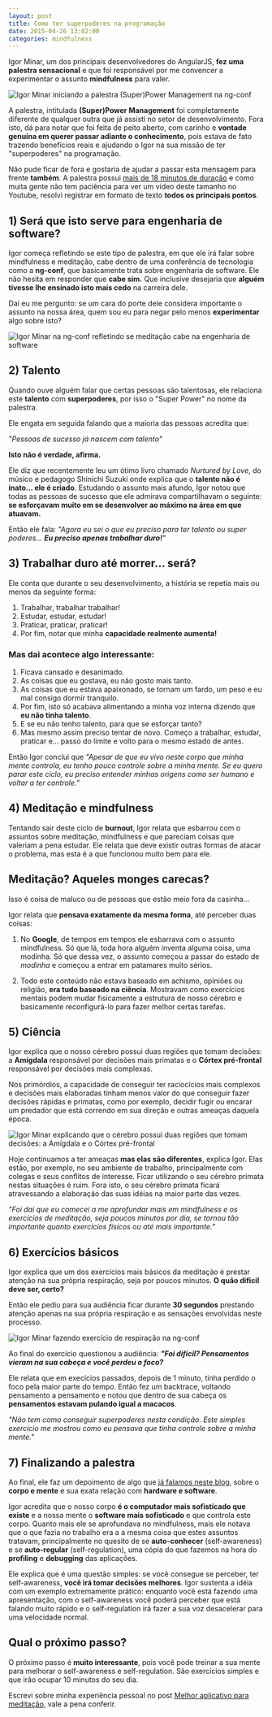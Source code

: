 ```yaml
---
layout: post
title: Como ter superpoderes na programação
date: 2015-04-26 13:02:00
categories: mindfulness
---
```


Igor Minar, um dos principais desenvolvedores do AngularJS, **fez uma palestra sensacional** e que foi responsável por me convencer a experimentar o assunto **mindfulness** para valer.

<div class="post-impact-1">
  <img src="/images/posts/como-ter-superpoderes-na-programacao/igor-minar-super-power-managment-inicio.jpg" title="Igor Minar iniciando a palestra (Super)Power Management na ng-conf">
</div>

A palestra, intitulada **(Super)Power Management** foi completamente diferente de qualquer outra que já assisti no setor de desenvolvimento. Fora isto, dá para notar que foi feita de peito aberto, com carinho e **vontade genuína em querer passar adiante o conhecimento**, pois estava de fato trazendo benefícios reais e ajudando o Igor na sua missão de ter "superpoderes" na programação.

Não pude ficar de fora e gostaria de ajudar a passar esta mensagem para frente **também**. A palestra possui <a href="https://www.youtube.com/watch?v=IGeaXo2ZBr0">mais de 18 minutos de duração</a> e como muita gente não tem paciência para ver um vídeo deste tamanho no Youtube, resolvi registrar em formato de texto **todos os principais pontos**.


## 1) Será que isto serve para engenharia de software?

Igor começa refletindo se este tipo de palestra, em que ele irá falar sobre mindfulness e meditação, cabe dentro de uma conferência de tecnologia como a **ng-conf**, que basicamente trata sobre engenharia de software. Ele não hesita em responder que **cabe sim.** Que inclusive desejaria que **alguém tivesse lhe ensinado isto mais cedo** na carreira dele.

Dai eu me pergunto: se um cara do porte dele considera importante o assunto na nossa área, quem sou eu para negar pelo menos **experimentar** algo sobre isto?

<div class="post-impact-1">
  <img src="/images/posts/como-ter-superpoderes-na-programacao/igor-minar-super-power-managment-sera-que-serve.jpg" title="Igor Minar na ng-conf refletindo se meditação cabe na engenharia de software">
</div>


## 2) Talento

Quando ouve alguém falar que certas pessoas são talentosas, ele relaciona este **talento** com **superpoderes**, por isso o "Super Power" no nome da palestra.

Ele engata em seguida falando que a maioria das pessoas acredita que:

<div class="post-impact-1">
  <p><em>"Pessoas de sucesso já nascem com talento"</em></p>
  <p><strong>Isto não é verdade, afirma.</strong></p>
</div>


Ele diz que recentemente leu um ótimo livro chamado *Nurtured by Love*, do músico e pedagogo Shinichi Suzuki onde explica que o **talento não é inato... ele é criado**. Estudando o assunto mais afundo, Igor notou que todas as pessoas de sucesso que ele admirava compartilhavam o seguinte: **se esforçavam muito em se desenvolver ao máximo na área em que atuavam.**

Então ele fala: *"Agora eu sei o que eu preciso para ter talento ou super poderes... **Eu preciso apenas trabalhar duro!**"*


## 3) Trabalhar duro até morrer... será?

Ele conta que durante o seu desenvolvimento, a história se repetia mais ou menos da seguinte forma:

1. Trabalhar, trabalhar trabalhar!
2. Estudar, estudar, estudar!
3. Praticar, praticar, praticar!
4. Por fim, notar que minha **capacidade realmente aumenta!**

### Mas dai acontece algo interessante:

1. Ficava cansado e desanimado.
2. As coisas que eu gostava, eu não gosto mais tanto.
3. As coisas que eu estava apaixonado, se tornam um fardo, um peso e eu mal consigo dormir tranquilo.
4. Por fim, isto só acabava alimentando a minha voz interna dizendo que **eu não tinha talento**.
5. E se eu não tenho talento, para que se esforçar tanto?
6. Mas mesmo assim preciso tentar de novo. Começo a trabalhar, estudar, praticar e... passo do limite e volto para o mesmo estado de antes.

Então Igor conclui que *"Apesar de que eu vivo neste corpo que minha mente controla, eu tenho pouco controle sobre a minha mente. Se eu quero parar este ciclo, eu preciso entender minhas origens como ser humano e voltar a ter controle."*


## 4) Meditação e mindfulness

Tentando sair deste ciclo de **burnout**, Igor relata que esbarrou com o assuntos sobre meditação, mindfulness e que pareciam coisas que valeriam a pena estudar. Ele relata que deve existir outras formas de atacar o problema, mas esta é a que funcionou muito bem para ele.

<div class="post-impact-1">
  <h2>Meditação? Aqueles monges carecas?</h2>
  <p>Isso é coisa de maluco ou de pessoas que estão meio fora da casinha...</p>
</div>

Igor relata que **pensava exatamente da mesma forma**, até perceber duas coisas:

1. No **Google**, de tempos em tempos ele esbarrava com o assunto mindfulness. Só que lá, toda hora alguém inventa alguma coisa, uma modinha. Só que dessa vez, o assunto começou a passar do estado de *modinha* e começou a entrar em patamares muito sérios.

2. Todo este conteúdo não estava baseado em achismo, opiniões ou religião, **era tudo baseado na ciência**. Mostravam como exercícios mentais podem mudar fisicamente a estrutura de nosso cérebro e basicamente reconfigurá-lo para fazer melhor certas tarefas.

## 5) Ciência

Igor explica que o nosso cérebro possui duas regiões que tomam decisões: a **Amígdala** responsável por decisões mais primatas e o **Córtex pré-frontal** responsável por decisões mais complexas.

Nos primórdios, a capacidade de conseguir ter raciocícios mais complexos e decisões mais elaboradas tinham menos valor do que conseguir fazer decisões rápidas e primatas, como por exemplo, decidir fugir ou encarar um predador que está correndo em sua direção e outras ameaças daquela época.

<div class="post-impact-1">
   <img src="/images/posts/como-ter-superpoderes-na-programacao/igor-minar-super-power-managment-explicando-cerebro.jpg" title="Igor Minar explicando que o cérebro possui duas regiões que tomam decisões: a Amígdala e o Córtex pré-frontal">
</div>

Hoje continuamos a ter ameaças **mas elas são diferentes**, explica Igor. Elas estão, por exemplo, no seu ambiente de trabalho, principalmente com colegas e seus conflitos de interesse. Ficar utilizando o seu cérebro primata nestas situações é ruim. Fora isto, o seu cérebro primata ficará atravessando a elaboração das suas idéias na maior parte das vezes.

*"Foi dai que eu comecei a me aprofundar mais em mindfulness e os exercícios de meditação, seja poucos minutos por dia, se tornou tão importante quanto exercícios físicos ou até mais importante."*

## 6) Exercícios básicos

Igor explica que um dos exercícios mais básicos da meditação é prestar atenção na sua própria respiração, seja por poucos minutos. **O quão dificil deve ser, certo?**

Então ele pediu para sua audiência ficar durante **30 segundos** prestando atenção apenas na sua própria respiração e as sensações envolvidas neste processo.

<div class="post-impact-1">
  <img src="/images/posts/como-ter-superpoderes-na-programacao/igor-minar-super-power-managment-exercicio-respiracao.jpg" title="Igor Minar fazendo exercício de respiração na ng-conf">
</div>

Ao final do exercício questionou a audiência: ***"Foi difícil? Pensamentos vieram na sua cabeça e você perdeu o foco?***

Ele relata que em execícios passados, depois de 1 minuto, tinha perdido o foco pela maior parte do tempo. Então fez um backtrace, voltando pensamento a pensamento e notou que dentro de sua cabeça os **pensamentos estavam pulando igual a macacos**.

<div class="post-impact-1">
  <p><em>"Não tem como conseguir superpoderes nesta condição. Este simples exercício me mostrou como eu pensava que tinha controle sobre a minha mente."</em></p>
</div>

## 7) Finalizando a palestra

Ao final, ele faz um depoimento de algo que <a href="/blog/mindfulness/o-que-e-mindfulness/">já falamos neste blog</a>, sobre o **corpo e mente** e sua exata relação com **hardware e software**.

Igor acredita que o nosso corpo **é o computador mais sofisticado que existe** e a nossa mente o **software mais sofisticado** e que controla este corpo. Quanto mais ele se aprofundava no mindfulness, mais ele notava que o que fazia no trabalho era a a mesma coisa que estes assuntos tratavam, principalmente no quesito de se **auto-conhecer** (self-awareness) e se **auto-regular** (self-regulation), uma cópia do que fazemos na hora do **profiling** e **debugging** das aplicações.

Ele explica que é uma questão simples: se você consegue se perceber, ter self-awareness, **você irá tomar decisões melhores**. Igor sustenta a idéia com um exemplo extremamente prático: enquanto você está fazendo uma apresentação, com o self-awareness você poderá perceber que está falando muito rápido e o self-regulation irá fazer a sua voz desacelerar para uma velocidade normal.

## Qual o próximo passo?

O próximo passo é **muito interessante**, pois você pode treinar a sua mente para melhorar o self-awareness e self-regulation. São exercícios simples e que irão ocupar 10 minutos do seu dia.

Escrevi sobre minha experiência pessoal no post <a href="/blog/mindfulness/melhor-aplicativo-para-meditacao/">Melhor aplicativo para meditação</a>, vale a pena conferir.